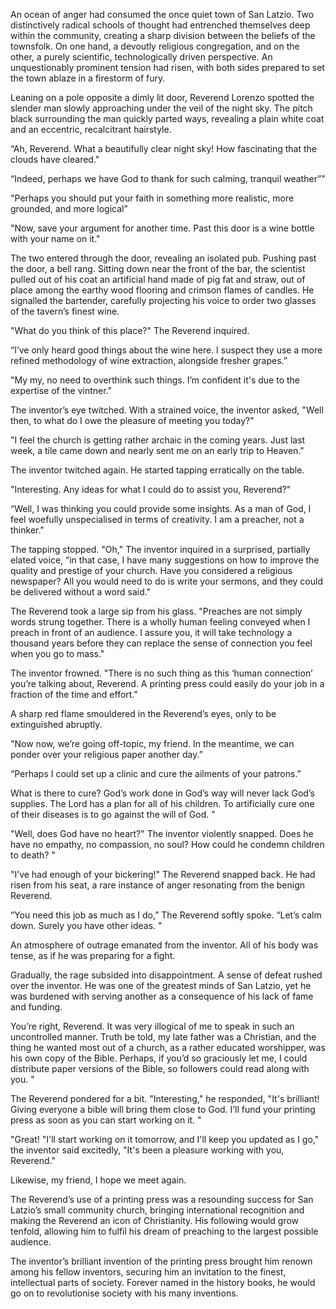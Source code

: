 An ocean of anger had consumed the once quiet town of San Latzio. Two distinctively radical schools of thought had entrenched themselves deep within the community, creating a sharp division between the beliefs of the townsfolk. On one hand, a devoutly religious congregation, and on the other, a purely scientific, technologically driven perspective. An unquestionably prominent tension had risen, with both sides prepared to set the town ablaze in a firestorm of fury.

Leaning on a pole opposite a dimly lit door, Reverend Lorenzo spotted the slender man slowly approaching under the veil of the night sky. The pitch black surrounding the man quickly parted ways, revealing a plain white coat and an eccentric, recalcitrant hairstyle.

“Ah, Reverend. What a beautifully clear night sky! How fascinating that the clouds have cleared."

“Indeed, perhaps we have God to thank for such calming, tranquil weather”"

"Perhaps you should put your faith in something more realistic, more grounded, and more logical”

"Now, save your argument for another time. Past this door is a wine bottle with your name on it."

The two entered through the door, revealing an isolated pub. Pushing past the door, a bell rang. Sitting down near the front of the bar, the scientist pulled out of his coat an artificial hand made of pig fat and straw, out of place among the earthy wood flooring and crimson flames of candles. He signalled the bartender, carefully projecting his voice to order two glasses of the tavern’s finest wine.

"What do you think of this place?" The Reverend inquired.

“I’ve only heard good things about the wine here. I suspect they use a more refined methodology of wine extraction, alongside fresher grapes.”

"My my, no need to overthink such things. I’m confident it's due to the expertise of the vintner."

The inventor’s eye twitched. With a strained voice, the inventor asked, "Well then, to what do I owe the pleasure of meeting you today?"

"I feel the church is getting rather archaic in the coming years. Just last week, a tile came down and nearly sent me on an early trip to Heaven."

The inventor twitched again. He started tapping erratically on the table.

"Interesting. Any ideas for what I could do to assist you, Reverend?"

“Well, I was thinking you could provide some insights. As a man of God, I feel woefully unspecialised in terms of creativity. I am a preacher, not a thinker."

The tapping stopped. "Oh," The inventor inquired in a surprised, partially elated voice, “in that case, I have many suggestions on how to improve the quality and prestige of your church. Have you considered a religious newspaper? All you would need to do is write your sermons, and they could be delivered without a word said."

The Reverend took a large sip from his glass. "Preaches are not simply words strung together. There is a wholly human feeling conveyed when I preach in front of an audience. I assure you, it will take technology a thousand years before they can replace the sense of connection you feel when you go to mass."

The inventor frowned. "There is no such thing as this ‘human connection’ you’re talking about, Reverend. A printing press could easily do your job in a fraction of the time and effort."

A sharp red flame smouldered in the Reverend’s eyes, only to be extinguished abruptly.

"Now now, we’re going off-topic, my friend. In the meantime, we can ponder over your religious paper another day.”

“Perhaps I could set up a clinic and cure the ailments of your patrons.”

What is there to cure? God’s work done in God’s way will never lack God’s supplies. The Lord has a plan for all of his children. To artificially cure one of their diseases is to go against the will of God. "

"Well, does God have no heart?" The inventor violently snapped. Does he have no empathy, no compassion, no soul? How could he condemn children to death? "

"I’ve had enough of your bickering!" The Reverend snapped back. He had risen from his seat, a rare instance of anger resonating from the benign Reverend.

“You need this job as much as I do,” The Reverend softly spoke. “Let’s calm down. Surely you have other ideas. "

An atmosphere of outrage emanated from the inventor. All of his body was tense, as if he was preparing for a fight.

Gradually, the rage subsided into disappointment. A sense of defeat rushed over the inventor. He was one of the greatest minds of San Latzio, yet he was burdened with serving another as a consequence of his lack of fame and funding.

You’re right, Reverend. It was very illogical of me to speak in such an uncontrolled manner. Truth be told, my late father was a Christian, and the thing he wanted most out of a church, as a rather educated worshipper, was his own copy of the Bible. Perhaps, if you’d so graciously let me, I could distribute paper versions of the Bible, so followers could read along with you. "

The Reverend pondered for a bit. "Interesting," he responded, "It's brilliant! Giving everyone a bible will bring them close to God. I’ll fund your printing press as soon as you can start working on it. "

"Great! "I'll start working on it tomorrow, and I'll keep you updated as I go," the inventor said excitedly, "It's been a pleasure working with you, Reverend."

Likewise, my friend, I hope we meet again.

The Reverend’s use of a printing press was a resounding success for San Latzio’s small community church, bringing international recognition and making the Reverend an icon of Christianity. His following would grow tenfold, allowing him to fulfil his dream of preaching to the largest possible audience.

The inventor’s brilliant invention of the printing press brought him renown among his fellow inventors, securing him an invitation to the finest, intellectual parts of society. Forever named in the history books, he would go on to revolutionise society with his many inventions.